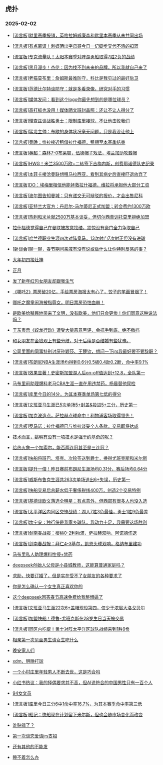 ## 虎扑 
### 2025-02-02

+ [[流言板]默里赛季报销，英格拉姆威廉森和默里本赛季从未共同出场](https://bbs.hupu.com/630280011.html)

+ [[流言板]有点离谱！刺媒晒出字母哥今日一记脚步交代不清的扣篮](https://bbs.hupu.com/630280973.html)

+ [[流言板]专克流量队！太阳本赛季对阵湖勇船取得7胜2负的战绩](https://bbs.hupu.com/630280629.html)

+ [[流言板]黑月漫步！杰伦：因为找不到未来的品牌，所以我就自己来了](https://bbs.hupu.com/630279978.html)

+ [[流言板]老猫莫布里：詹姆斯最难防守，科比是我见过的最好后卫](https://bbs.hupu.com/630280384.html)

+ [[流言板]范德比尔特谈防守：就是多看录像，研究对手的习惯](https://bbs.hupu.com/630279878.html)

+ [[流言板]媒体发问：看到这个logo你最先想到的是哪位球员？](https://bbs.hupu.com/630279827.html)

+ [[流言板]高打板也没用！媒体晒文班封盖照：还让不让人得分了](https://bbs.hupu.com/630279705.html)

+ [[流言板]理查兹谈战胜勇士：限制库里接球，不让他击败我们](https://bbs.hupu.com/630280177.html)

+ [[流言板]猛龙主帅：布歇的身体状况毫无问题，只是我没让他上](https://bbs.hupu.com/630281120.html)

+ [[流言板]曼晚：维拉接近租借拉什福德，租期至本赛季结束](https://bbs.hupu.com/630279782.html)

+ [[流言板]英超：森林7-0布莱顿，伍德帽子戏法，埃兰加助攻戴帽](https://bbs.hupu.com/630282253.html)

+ [[流言板]HWG！米兰3500万欧+二转签下吉梅内斯，创费耶诺德队史纪录](https://bbs.hupu.com/630279136.html)

+ [[流言板]本菲卡接洽曼联想租马拉西亚，看到其病史后直接吓退放弃了](https://bbs.hupu.com/630275198.html)

+ [[流言板]DO：埃梅里相信他能拯救拉什福德，维拉将承担他大部分工资](https://bbs.hupu.com/630280949.html)

+ [[流言板]波尔图告知曼城：只有递交无可辩驳的报价，才会出售尼科](https://bbs.hupu.com/630275160.html)

+ [[流言板]亚特兰大官方：丹尼尔-马尔蒂尼正式加盟；转会费约1300万欧](https://bbs.hupu.com/630281437.html)

+ [[流言板]热刺和米兰就2500万基本谈妥，但切尔西青训托莫里拒绝加盟](https://bbs.hupu.com/630279115.html)

+ [拉什福德觉得自己在曼联被故意找碴，震惊没有豪门全力争取自己](https://bbs.hupu.com/630278868.html)

+ [[流言板]哈兰德职业生涯四次对阵皇马，13次射门7次射正但没有进球](https://bbs.hupu.com/630278263.html)

+ [[卧谈会]聊一聊，春节期间亲戚有没有说或做什么让你特别反感的事？](https://bbs.hupu.com/630281379.html)

+ [大年初四接灶神](https://bbs.hupu.com/630280813.html)

+ [正月](https://bbs.hupu.com/630280243.html)

+ [发了新年红包女朋友却跟我生气](https://bbs.hupu.com/630281657.html)

+ [《哪吒2》票房破20亿，手绘票房海报太有心了，饺子的笔画冒烟了！](https://bbs.hupu.com/630280918.html)

+ [哪吒之魔童闹海被指辱女，明日票房恐怕血崩！](https://bbs.hupu.com/630280970.html)

+ [是欧美给殖民地带来了文明，没有欧美，他们只会更惨！你们同意这种说法吗？](https://bbs.hupu.com/630280073.html)

+ [于东表示《蛟龙行动》遭受大量恶意黑评，会抗争到底，绝不撤档](https://bbs.hupu.com/630280129.html)

+ [和女朋友在金钱观上有些分歧，对于后续是否结婚有些犹豫。](https://bbs.hupu.com/630279771.html)

+ [公司里面的同事特别讨厌孙颖莎、王楚钦，想问一下jrs我最好要不要辞职？](https://bbs.hupu.com/630281348.html)

+ [[流言板]布朗尼NBA生涯场均得到0.6分0.5板0.4助0.2断，命中率9.1%](https://bbs.hupu.com/630283237.html)

+ [[流言板]效果显著！史密斯加盟湖人后on-off值达到+12.8，全队第一](https://bbs.hupu.com/630282628.html)

+ [马布里前助理爆料老马CBA生涯一直在用违禁药，杨晨替他尿检](https://bbs.hupu.com/630281862.html)

+ [[流言板]库里今日的14分，为其本赛季单场第七低的得分](https://bbs.hupu.com/630280869.html)

+ [[流言板]文班亚马生涯已5次单场5+封盖&amp;投进5+三分，历史第一](https://bbs.hupu.com/630280313.html)

+ [[流言板]加克波造点，萨拉赫点球命中！利物浦客场取得领先！](https://bbs.hupu.com/630282964.html)

+ [[流言板]罗马诺：拉什福德已与维拉谈妥个人条款，交易即将达成](https://bbs.hupu.com/630283301.html)

+ [技术而言，姚明有没有一项技术是强于约基奇的呢？](https://bbs.hupu.com/630281888.html)

+ [给热火詹一个加索尔，能否两连冠甚至是三连冠？](https://bbs.hupu.com/630282356.html)

+ [[流言板]快船将班巴、塔克、次轮签送到爵士，换得尤班克斯和米尔斯](https://bbs.hupu.com/630284120.html)

+ [[流言板]提升一倍！昨日赛前布朗尼生涯场均0.31分，赛后场均0.64分](https://bbs.hupu.com/630283685.html)

+ [[流言板]威斯布鲁克生涯共263次单场送出6+失误，历史第一](https://bbs.hupu.com/630283601.html)

+ [[流言板]快船交易后总薪水低于奢侈税线400万，创造2个交易特例](https://bbs.hupu.com/630284488.html)

+ [[流言板]基德谈欧文落选全明星：有点意外，但西部有很多人也没入选](https://bbs.hupu.com/630281806.html)

+ [[流言板]太平洋区内同区交锋战绩：湖人7胜3负最佳，勇士1胜9负最差](https://bbs.hupu.com/630283425.html)

+ [[流言板]坎宁安：独行侠是我家乡球队，我动力十足，我需要这场胜利](https://bbs.hupu.com/630281589.html)

+ [[流言板]剑南春战报：樱桃0-2利物浦，萨拉赫双响，阿诺德伤退](https://bbs.hupu.com/630283864.html)

+ [[流言板]剑南春战报：拜仁4-3基尔，凯恩头球双响，格纳布里建功](https://bbs.hupu.com/630283550.html)

+ [马布里私人助理爆料性侵+禁药](https://bbs.hupu.com/630282996.html)

+ [deepseek创始人父母是小县城教师，这能算普通家庭吗？](https://bbs.hupu.com/630281339.html)

+ [求助，快要订婚了，但是实在受不了女朋友的各种要求了](https://bbs.hupu.com/630283330.html)

+ [你是怎么确认一个女生真正喜欢你的](https://bbs.hupu.com/630281963.html)

+ [这个deepseek回答春节高速免费给我整懵逼了](https://bbs.hupu.com/630282227.html)

+ [[流言板]文班亚马生涯22次6+盖帽现役第四，仅少于浓眉大洛戈贝尔](https://bbs.hupu.com/630283063.html)

+ [[流言板]加盟快船！德鲁-尤班克斯在28岁生日当天被交易](https://bbs.hupu.com/630284610.html)

+ [[流言板]同区内吃瘪！勇士对阵太平洋区球队战绩来到1胜9负](https://bbs.hupu.com/630282503.html)

+ [相亲第一次见面男生请女生吃什么](https://bbs.hupu.com/630282392.html)

+ [晚安家人们](https://bbs.hupu.com/630283627.html)

+ [xdm，明晚打球](https://bbs.hupu.com/630283189.html)

+ [一个小村庄里年轻男人不断去世，这是巧合吗](https://bbs.hupu.com/630282337.html)

+ [小红书热议：我的择偶要求并不高，但AI说符合的中国男性只有一百个人](https://bbs.hupu.com/630283176.html)

+ [94女文员](https://bbs.hupu.com/630284155.html)

+ [[流言板]库里今日三分6中1命中率16.7%，为其本赛季命中率第三低](https://bbs.hupu.com/630283040.html)

+ [[流言板]船记：快船现在计划留下米尔斯，但也会随市场变化而改变](https://bbs.hupu.com/630284542.html)

+ [谁贴错了？](https://bbs.hupu.com/630283419.html)

+ [第一次谈恋爱请jrs支招](https://bbs.hupu.com/630283452.html)

+ [还有其他的不能发](https://bbs.hupu.com/630283162.html)

+ [睡不着怎么办](https://bbs.hupu.com/630283512.html)

